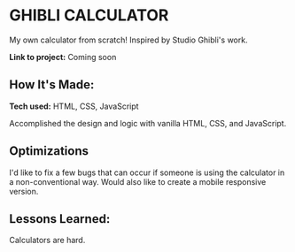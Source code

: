 # GHIBLI CALCULATOR

My own calculator from scratch! Inspired by Studio Ghibli's work.

**Link to project:** Coming soon

## How It's Made:

**Tech used:** HTML, CSS, JavaScript

Accomplished the design and logic with vanilla HTML, CSS, and JavaScript.

## Optimizations

I'd like to fix a few bugs that can occur if someone is using the calculator in a non-conventional way. Would also like to create a mobile responsive version.

## Lessons Learned:

Calculators are hard.
